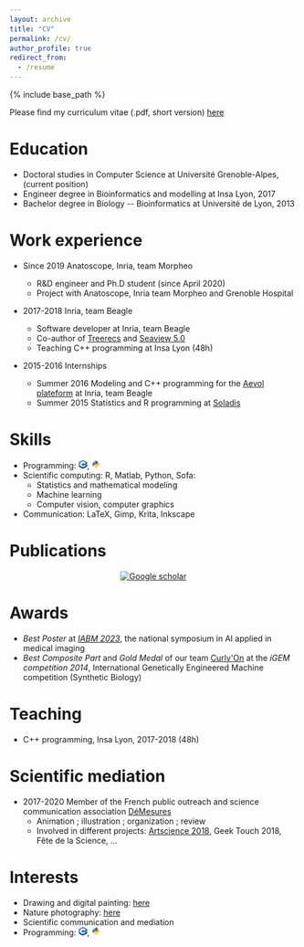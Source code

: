 ```yaml
---
layout: archive
title: "CV"
permalink: /cv/
author_profile: true
redirect_from:
  - /resume
---
```


{% include base_path %}

Please find my curriculum vitae (.pdf, short version) [here](/files/ncomte_one-page-resume_2024-01.pdf)


Education
======
* Doctoral studies in Computer Science at Université Grenoble-Alpes, (current position)
* Engineer degree in Bioinformatics and modelling at Insa Lyon, 2017
* Bachelor degree in Biology -- Bioinformatics at Université de Lyon, 2013


Work experience
======
* Since 2019 Anatoscope, Inria, team Morpheo
  * R&D engineer and Ph.D student (since April 2020)
  * Project with Anatoscope, Inria team Morpheo and Grenoble Hospital

* 2017-2018 Inria, team Beagle
  * Software developer at Inria, team Beagle
  * Co-author of [Treerecs](https://project.inria.fr/treerecs) and [Seaview 5.0](https://doua.prabi.fr/software/seaview)
  * Teaching C++ programming at Insa Lyon (48h)
  
* 2015-2016 Internships
  * Summer 2016 Modeling and C++ programming for the [Aevol plateform](http://www.aevol.fr/) at Inria, team Beagle
  * Summer 2015 Statistics and R programming at [Soladis](https://www.soladis.com/)
  

Skills
======
* Programming: <img src="/images/logo_cpp.png" width="15" height="15">, <img src="/images/logo_python.png" width="15" height="15">
* Scientific computing: R, Matlab, Python, Sofa:
  * Statistics and mathematical modeling
  * Machine learning
  * Computer vision, computer graphics
* Communication: LaTeX, Gimp, Krita, Inkscape


Publications
======
<div align="center">
  <a href="https://scholar.google.com/citations?user=OqDSwDEAAAAJ&hl=fr"><img src="https://upload.wikimedia.org/wikipedia/commons/thumb/c/c7/Google_Scholar_logo.svg/240px-Google_Scholar_logo.svg.png" alt="Google scholar" width="40" height="40" >
  </a>
</div>


Awards
=====
* *Best Poster* at [*IABM 2023*](https://iabm2023.sciencesconf.org), the national symposium in AI applied in medical imaging
* *Best Composite Part* and *Gold Medal* of our team [Curly'On](https://2014.igem.org/Team:INSA-Lyon) at the *iGEM competition 2014*, International Genetically Engineered Machine competition (Synthetic Biology)
  
  
Teaching
======
* C++ programming, Insa Lyon, 2017-2018 (48h)


Scientific mediation
======
* 2017-2020 Member of the French public outreach and science communication association [DéMesures](https://demesures.jimdo.com/)
  * Animation ; illustration ; organization ; review
  * Involved in different projects: [Artscience 2018](https://www.ens-lyon.fr/evenement/campus/jaces-2018-artscience-un-projet-de-lassociation-demesures), Geek Touch 2018, Fête de la Science, ...


Interests
======
- Drawing and digital painting: [here](https://www.instagram.com/cometicon.draws/)
- Nature photography: [here](https://www.instagram.com/cometicon.snaps/)
- Scientific communication and mediation
- Programming: <img src="/images/logo_cpp.png" width="15" height="15">, <img src="/images/logo_python.png" width="15" height="15">
